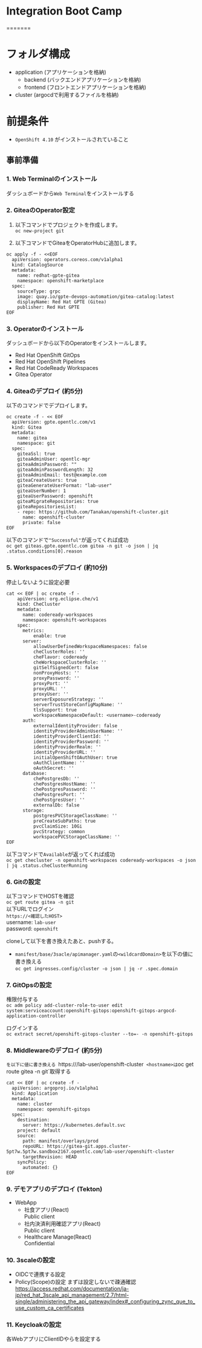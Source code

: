 
# Integration Boot Camp

=======
# フォルダ構成
- application (アプリケーションを格納)
  - backend (バックエンドアプリケーションを格納)
  - frontend (フロントエンドアプリケーションを格納)
- cluster (argocdで利用するファイルを格納)

# 前提条件
- `OpenShift 4.10` がインストールされていること  

## 事前準備

### 1. Web Terminalのインストール
ダッシュボードから`Web Terminal`をインストールする

### 2. GiteaのOperator設定
1.  以下コマンドでプロジェクトを作成します。  
`oc new-project git` 

2. 以下コマンドでGiteaをOperatorHubに追加します。  
```
oc apply -f - <<EOF
  apiVersion: operators.coreos.com/v1alpha1
  kind: CatalogSource
  metadata:
    name: redhat-gpte-gitea
    namespace: openshift-marketplace
  spec:
    sourceType: grpc
    image: quay.io/gpte-devops-automation/gitea-catalog:latest
    displayName: Red Hat GPTE (Gitea)
    publisher: Red Hat GPTE
EOF
```

### 3. Operatorのインストール
ダッシュボードから以下のOperatorをインストールします。 
- Red Hat OpenShift GitOps
- Red Hat OpenShift Pipelines
- Red Hat CodeReady Workspaces
- Gitea Operator

### 4. Giteaのデプロイ (約5分)
以下のコマンドでデプロイします。 
```
oc create -f - << EOF
  apiVersion: gpte.opentlc.com/v1
  kind: Gitea
  metadata:
    name: gitea
    namespace: git
  spec:
    giteaSsl: true
    giteaAdminUser: opentlc-mgr
    giteaAdminPassword: ""
    giteaAdminPasswordLength: 32
    giteaAdminEmail: test@example.com
    giteaCreateUsers: true
    giteaGenerateUserFormat: "lab-user"
    giteaUserNumber: 1
    giteaUserPassword: openshift
    giteaMigrateRepositories: true
    giteaRepositoriesList:
    - repo: https://github.com/Tanakan/openshift-cluster.git
      name: openshift-cluster
      private: false
EOF
```

以下のコマンドで`"Successful"`が返ってくれば成功  
`oc get giteas.gpte.opentlc.com gitea -n git -o json | jq .status.conditions[0].reason`

### 5. Workspacesのデプロイ (約10分)
停止しないように設定必要
```
cat << EOF | oc create -f -
    apiVersion: org.eclipse.che/v1
    kind: CheCluster
    metadata:
      name: codeready-workspaces
      namespace: openshift-workspaces
    spec:
      metrics:
          enable: true
      server:
          allowUserDefinedWorkspaceNamespaces: false
          cheClusterRoles: ''
          cheFlavor: codeready
          cheWorkspaceClusterRole: ''
          gitSelfSignedCert: false
          nonProxyHosts: ''
          proxyPassword: ''
          proxyPort: ''
          proxyURL: ''
          proxyUser: ''
          serverExposureStrategy: ''
          serverTrustStoreConfigMapName: ''
          tlsSupport: true
          workspaceNamespaceDefault: <username>-codeready
      auth:
          externalIdentityProvider: false
          identityProviderAdminUserName: ''
          identityProviderClientId: ''
          identityProviderPassword: ''
          identityProviderRealm: ''
          identityProviderURL: ''
          initialOpenShiftOAuthUser: true
          oAuthClientName: ''
          oAuthSecret: ''
      database:
          chePostgresDb: ''
          chePostgresHostName: ''
          chePostgresPassword: ''
          chePostgresPort: ''
          chePostgresUser: ''
          externalDb: false
      storage:
          postgresPVCStorageClassName: ''
          preCreateSubPaths: true
          pvcClaimSize: 10Gi
          pvcStrategy: common
          workspacePVCStorageClassName: ''
EOF
```
以下コマンドで`Available`が返ってくれば成功  
`oc get checluster -n openshift-workspaces codeready-workspaces -o json | jq .status.cheClusterRunning` 

### 6. Gitの設定
以下コマンドでHOSTを確認  
`oc get route gitea -n git`  
以下URLでログイン  
`https://<確認したHOST>`   
username: `lab-user`   
password: `openshift` 

cloneして以下を書き換えたあと、pushする。
- `manifest/base/3sacle/apimanager.yaml`の`<wildcardDomain>`を以下の値に書き換える  
  `oc get ingresses.config/cluster -o json | jq -r .spec.domain`
  

### 7. GitOpsの設定 
権限付与する  
`oc adm policy add-cluster-role-to-user edit system:serviceaccount:openshift-gitops:openshift-gitops-argocd-application-controller`

ログインする  
`oc extract secret/openshift-gitops-cluster --to=- -n openshift-gitops`

### 8. Middlewareのデプロイ (約5分)
<GiteaURL>`を以下に値に書き換える
`https://<hostname>/lab-user/openshift-cluster`
<hostname>は`oc get route gitea -n git`取得する
```
cat << EOF | oc create -f -
  apiVersion: argoproj.io/v1alpha1
  kind: Application
  metadata:
    name: cluster
    namespace: openshift-gitops
  spec:
    destination:
      server: https://kubernetes.default.svc
    project: default
    source:
      path: manifest/overlays/prod
      repoURL: https://gitea-git.apps.cluster-5pt7w.5pt7w.sandbox2167.opentlc.com/lab-user/openshift-cluster
      targetRevision: HEAD
    syncPolicy:
      automated: {}
EOF
```

### 9. デモアプリのデプロイ (Tekton)
- WebApp
  - 社食アプリ(React)  
      Public client
  - 社内決済利用確認アプリ(React)  
      Public client
  - Healthcare Manage(React)  
      Confidential

### 10. 3scaleの設定
- OIDCで連携する設定
- Policy(Scope)の設定
  まずは設定しないで疎通確認  
  https://access.redhat.com/documentation/ja-jp/red_hat_3scale_api_management/2.7/html-single/administering_the_api_gateway/index#_configuring_zync_que_to_use_custom_ca_certificates

### 11. Keycloakの設定
各WebアプリにClientIDやらを設定する

